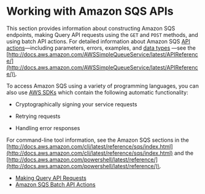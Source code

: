 # Working with Amazon SQS APIs<a name="sqs-working-with-apis"></a>

This section provides information about constructing Amazon SQS endpoints, making Query API requests using the `GET` and `POST` methods, and using batch API actions\. For detailed information about Amazon SQS [API actions](http://docs.aws.amazon.com/AWSSimpleQueueService/latest/APIReference/API_Operations.html)—including parameters, errors, examples, and [data types](http://docs.aws.amazon.com/AWSSimpleQueueService/latest/APIReference/API_Types.html) —see the [http://docs.aws.amazon.com/AWSSimpleQueueService/latest/APIReference/](http://docs.aws.amazon.com/AWSSimpleQueueService/latest/APIReference/)\.

To access Amazon SQS using a variety of programming languages, you can also use [AWS SDKs](https://aws.amazon.com/tools/#sdk) which contain the following automatic functionality:

+ Cryptographically signing your service requests

+ Retrying requests

+ Handling error responses

For command\-line tool information, see the Amazon SQS sections in the [http://docs.aws.amazon.com/cli/latest/reference/sqs/index.html](http://docs.aws.amazon.com/cli/latest/reference/sqs/index.html) and the [http://docs.aws.amazon.com/powershell/latest/reference/](http://docs.aws.amazon.com/powershell/latest/reference/)\.


+ [Making Query API Requests](sqs-making-api-requests.md)
+ [Amazon SQS Batch API Actions](sqs-batch-api-actions.md)